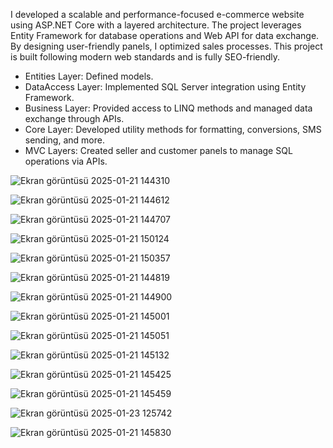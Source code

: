I developed a scalable and performance-focused e-commerce website using ASP.NET Core with a layered architecture. 
The project leverages Entity Framework for database operations and Web API for data exchange.
By designing user-friendly panels, I optimized sales processes. This project is built following modern web standards and is fully SEO-friendly.
- Entities Layer: Defined models.
- DataAccess Layer: Implemented SQL Server integration using Entity Framework.
- Business Layer: Provided access to LINQ methods and managed data exchange through APIs.
- Core Layer: Developed utility methods for formatting, conversions, SMS sending, and more.
- MVC Layers: Created seller and customer panels to manage SQL operations via APIs.

![Ekran görüntüsü 2025-01-21 144310](https://github.com/user-attachments/assets/0fed48c9-edcc-42d4-befd-5ead068e873a)

![Ekran görüntüsü 2025-01-21 144612](https://github.com/user-attachments/assets/7e9172fd-6800-4832-a3b3-426e9bac2f11)

![Ekran görüntüsü 2025-01-21 144707](https://github.com/user-attachments/assets/8a0e3698-b02a-46bf-b245-2cc21b0a9546)

![Ekran görüntüsü 2025-01-21 150124](https://github.com/user-attachments/assets/071aea1b-bd95-4224-8517-f8b2110303c8)

![Ekran görüntüsü 2025-01-21 150357](https://github.com/user-attachments/assets/443913b3-42c1-4484-8c54-e2b144aa2c45)

![Ekran görüntüsü 2025-01-21 144819](https://github.com/user-attachments/assets/0ac217e2-67cf-4ef6-92cd-051bac432ef7)

![Ekran görüntüsü 2025-01-21 144900](https://github.com/user-attachments/assets/70dc6951-f609-4ed4-98ce-5727afb5e9ff)

![Ekran görüntüsü 2025-01-21 145001](https://github.com/user-attachments/assets/0c1b19de-b755-484f-b75a-87fbfd7a098a)

![Ekran görüntüsü 2025-01-21 145051](https://github.com/user-attachments/assets/72a086a7-8977-47fe-bb09-8eb5802f59e0)

![Ekran görüntüsü 2025-01-21 145132](https://github.com/user-attachments/assets/8bc57fdb-233b-4482-af53-14d02960a596)

![Ekran görüntüsü 2025-01-21 145425](https://github.com/user-attachments/assets/f930e127-2256-4215-8406-392601503ac8)

![Ekran görüntüsü 2025-01-21 145459](https://github.com/user-attachments/assets/976fd21b-b687-4389-8113-52ab22f472c8)

![Ekran görüntüsü 2025-01-23 125742](https://github.com/user-attachments/assets/243c4371-9f00-466f-aee0-b8c6212234db)

![Ekran görüntüsü 2025-01-21 145830](https://github.com/user-attachments/assets/383fe3e3-1e3b-4784-bb1b-bcb2cfe2ec2a)
